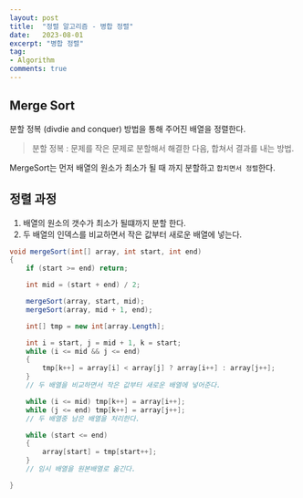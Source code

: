 ```yaml
---
layout: post
title:  "정렬 알고리즘 - 병합 정렬"
date:   2023-08-01
excerpt: "병합 정렬"
tag:
- Algorithm
comments: true
---
```


## Merge Sort

분할 정복 (divdie and conquer) 방법을 통해 주어진 배열을 정렬한다.

> 분할 정복 : 문제를 작은 문제로 분할해서 해결한 다음, 합쳐서 결과를 내는 방법.

MergeSort는 먼저 배열의 원소가 최소가 될 때 까지 분할하고 `합치면서 정렬`한다.


## 정렬 과정

1. 배열의 원소의 갯수가 최소가 될떄까지 분할 한다.
2. 두 배열의 인덱스를 비교하면서 작은 값부터 새로운 배열에 넣는다.

```cs
void mergeSort(int[] array, int start, int end)
{
    if (start >= end) return;

    int mid = (start + end) / 2;

    mergeSort(array, start, mid);
    mergeSort(array, mid + 1, end);

    int[] tmp = new int[array.Length];

    int i = start, j = mid + 1, k = start;
    while (i <= mid && j <= end)
    {
        tmp[k++] = array[i] < array[j] ? array[i++] : array[j++];
    }
    // 두 배열을 비교하면서 작은 값부터 새로운 배열에 넣어준다.

    while (i <= mid) tmp[k++] = array[i++];
    while (j <= end) tmp[k++] = array[j++];
    // 두 배열중 남은 배열을 처리한다.

    while (start <= end)
    {
        array[start] = tmp[start++];
    }
    // 임시 배열을 원본배열로 옮긴다.

}
```